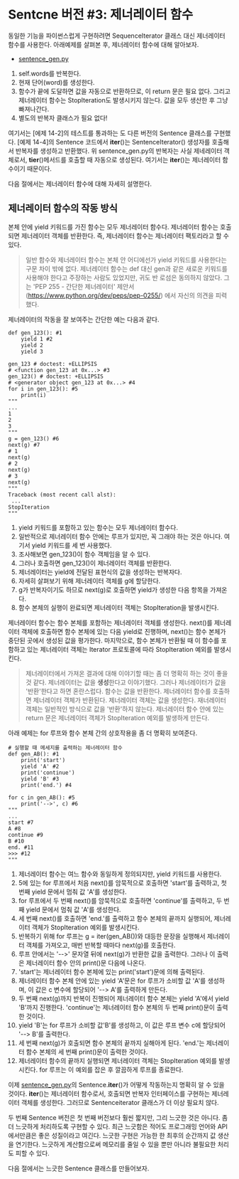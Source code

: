 <!-- 
- [UML클래스전략패턴](https://github.com/hyeonDD/fluent_python/blob/master/Part14/ex14-4/UML_class_diagram.png)
 -->
# Sentcne 버전 #3: 제너레이터 함수
동일한 기능을 파이썬스럽게 구현하려면 SequenceIterator 클래스 대신 제너레이터 함수를 사용한다. 아래예제를 살펴본 후, 제너레이터 함수에 대해 알아보자.

- [sentence_gen.py](https://github.com/hyeonDD/fluent_python/blob/master/Part14/ex14-4/sentence_gen.py)
1. self.words를 반복한다.
2. 현재 단어(word)를 생성한다.
3. 함수가 끝에 도달하면 값을 자동으로 반환하므로, 이 return 문은 필요 없다. 그리고 제너레이터 함수는 StopIteration도 발생시키지 않는다. 값을 모두 생산한 후 그냥 빠져나간다.
4. 별도의 반복자 클래스가 필요 없다!

여기서는 [에제 14-2]의 테스트를 통과하는 도 다른 버전의 Sentence 클래스를 구현했다. [예제 14-4]의 Sentence 코드에서 __iter__()는 SentenceIterator() 생성자를 호출해서 반복자를 생성하고 반환했다. 위 sentence_gen.py의 반복자는 사실 제네레이터 객체로서, __tier__()메서드를 호출할 때 자동으로 생성된다. 여기서는 __iter__()는 제너레이터 함수이기 때문이다.

다음 절에서는 제너레이터 함수에 대해 자세히 설명한다.

## 제너레이터 함수의 작동 방식
본체 안에 yield 키워드를 가진 함수는 모두 제너레이터 함수다. 제너레이터 함수는 호출되면 제너레이터 객체를 반환한다. 즉, 제너레이터 함수는 제너레이터 팩토리라고 할 수 있다.
> 일반 함수와 제너레이터 함수는 본체 안 어디에선가 yield 키워드를 사용한다는 구문 차이 밖에 없다. 제너레이터 함수는 def 대신 gen과 같은 새로운 키워드를 사용해야 한다고 주장하는 사람도 있었지만, 귀도 반 로섬은 동의하지 않았다. 그는 'PEP 255 - 간단한 제너레이터' 제안서 (https://www.python.org/dev/peps/pep-0255/) 에서 자신의 의견을 피력했다.

제너레이터의 작동을 잘 보여주는 간단한 예는 다음과 같다.
```
def gen_123(): #1
    yield 1 #2
    yield 2
    yield 3

gen_123 # doctest: +ELLIPSIS
# <function gen_123 at 0x...> #3
gen_123() # doctest: +ELLIPSIS
# <generator object gen_123 at 0x...> #4
for i in gen_123(): #5
    print(i)
"""
...
1
2
3
"""
g = gen_123() #6
next(g) #7
# 1
next(g)
# 2
next(g)
# 3
next(g)
"""
Traceback (most recent call alst):
 ...
StopIteration
"""
```
1. yield 키워드를 포함하고 있는 함수는 모두 제너레이터 함수다.
2. 일반적으로 제너레이터 함수 안에는 루프가 있지만, 꼭 그래야 하는 것은 아니다. 여기서 yield 키워드를 세 번 사용했다.
3. 조사해보면 gen_123()이 함수 객체임을 알 수 있다.
4. 그러나 호출하면 gen_123()이 제너레이터 객체를 반환한다.
5. 제너레이터는 yield에 전달된 표현식의 값을 생성하는 반복자다.
6. 자세히 살펴보기 위해 제너레이터 객체를 g에 할당한다.
7. g가 반복자이기도 하므로 next(g)로 호출하면 yield가 생성한 다음 항목을 가져온다.
8. 함수 본체의 실행이 완료되면 제너레이터 객체는 StopIteration을 발생시킨다.

제너레이터 함수는 함수 본체를 포함하는 제너레이터 객체를 생성한다. next()를 제너레이터 객체에 호출하면 함수 본체에 있는 다음 yield로 진행하며, next()는 함수 본체가 중단된 곳에서 생성된 값을 평가한다. 마지막으로, 함수 본체가 반환될 때 이 함수를 포함하고 있는 제너레이터 객체는 Iterator 프로토콜에 따라 StopIteration 예외를 발생시킨다.
> 제너레이터에서 가져온 결과에 대해 이야기할 때는 좀 더 명확히 하는 것이 좋을 것 같다. 제너레이터는 값을 **생성**한다고 이야기했다. 그러나 제너레이터가 값을 '반환'한다고 하면 혼란스럽다. 함수는 값을 반환한다. 제너레이터 함수를 호출하면 제너레이터 객체가 반환된다. 제너레이터 객체는 값을 생성한다. 재너레이터 객체는 일반적인 방식으로 값을 '반환'하지 않는다. 제너레이터 함수 안에 있는 return 문은 제너레이터 객체가 StopIteration 예외를 발생하게 만든다.

아래 예제는 for 루프와 함수 본체 간의 상호작용을 좀 더 명확히 보여준다.
```
# 실행할 때 메세지를 출력하는 제너레이터 함수
def gen_AB(): #1
    print('start')
    yield 'A' #2
    print('continue')
    yield 'B' #3
    print('end.') #4

for c in gen_AB(): #5
    print('-->', c) #6
"""
...
start #7
A #8
continue #9
B #10
end. #11
>>> #12
"""
```
1. 제너레이터 함수는 여느 함수와 동일하게 정의되지만, yield 키워드를 사용한다.
2. 5에 있는 for 루프에서 처음 next()를 암묵적으로 호출하면 'start'를 출력하고, 첫 번째 yield 문에서 멈춰 값 'A'를 생성한다.
3. for 루프에서 두 번째 next()를 암묵적으로 호출하면 'continue'를 출력하고, 두 번째 yield 문에서 멈춰 값 'A'를 생성한다.
4. 세 번째 next()를 호출하면 'end.'를 출력하고 함수 본체의 끝까지 실행되어, 제너레이터 객체가 StopIteration 예외를 발생시킨다.
5. 반복하기 위해 for 루프는 g = iter(gen_AB())와 대등한 문장을 실행해서 제너레이터 객체를 가져오고, 매번 반복할 때마다 next(g)를 호출한다.
6. 루프 안에서는 '-->' 문자열 뒤에 next(g)가 반환한 값을 출력한다. 그러나 이 출력은 제너레이터 함수 안의 print()문 다음에 나온다.
7. 'start'는 제너레이터 함수 본체에 있는 print('start')문에 의해 출력된다.
8. 제너레이터 함수 본체 안에 있는 yield 'A'문은 for 루프가 소비할 값 'A'를 생성하며, 이 값은 c 변수에 할당되어 '--> A'를 출력하게 만든다.
9. 두 번째 next(g)까지 반복이 진행되어 제너레이터 함수 본체는 yield 'A'에서 yield 'B'까지 진행한다. 'continue'는 제너레이터 함수 본체의 두 번째 print()문이 출력한 것이다.
10. yield 'B'는 for 루프가 소비할 값'B'를 생성하고, 이 값은 루프 변수 c에 할당되어 '--> B'를 출력한다.
11. 세 번째 next(g)가 호출되면 함수 본체의 끝까지 실해아게 된다. 'end.'는 제너레이터 함수 본체의 세 번째 print()문이 출력한 것이다.
12. 제너레이터 함수의 끝까지 실행되면 제너레이터 객체는 StopIteration 예외를 발생시킨다. for 루프는 이 예외를 잡은 후 깔끔하게 루프를 종료한다.

이제 [sentence_gen.py](https://github.com/hyeonDD/fluent_python/blob/master/Part14/ex14-4/sentence_gen.py)의 Sentence.__iter__()가 어떻게 작동하는지 명확히 알 수 있을 것이다. __iter__()는 제너레이터 함수로서, 호출되면 반복자 인터페이스를 구현하는 제너레이터 객체를 생성한다. 그러므로 Sentenceiterator 클래스가 더 이상 필요치 않다.

두 번째 Sentence 버전은 첫 번째 버전보다 훨씬 짧지만, 그리 느긋한 것은 아니다. 좀 더 느긋하게 처리하도록 구현할 수 있다. 최근 느긋함은 적어도 프로그래밍 언어와 API에서만큼은 좋은 성질이라고 여긴다. 느긋한 구현은 가능한 한 최후의 순간까지 값 생산을 연기한다. 느긋하게 계산함으로써 메모리를 줄일 수 있을 뿐만 아니라 불필요한 처리도 피할 수 있다.

다음 절에서는 느긋한 Sentence 클래스를 만들어보자.